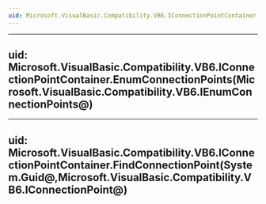```yaml
---
uid: Microsoft.VisualBasic.Compatibility.VB6.IConnectionPointContainer
---
```


---
uid: Microsoft.VisualBasic.Compatibility.VB6.IConnectionPointContainer.EnumConnectionPoints(Microsoft.VisualBasic.Compatibility.VB6.IEnumConnectionPoints@)
---

---
uid: Microsoft.VisualBasic.Compatibility.VB6.IConnectionPointContainer.FindConnectionPoint(System.Guid@,Microsoft.VisualBasic.Compatibility.VB6.IConnectionPoint@)
---
